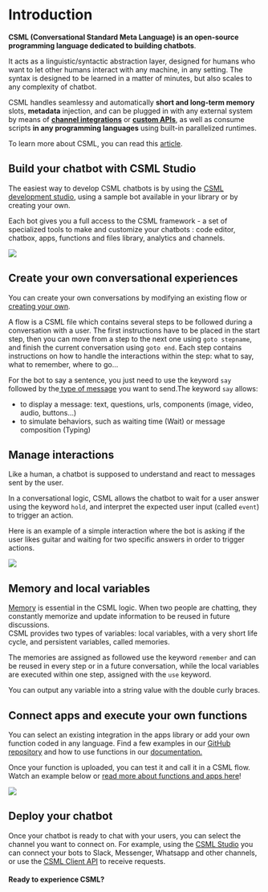 # Introduction

**CSML \(Conversational Standard Meta Language\) is an open-source programming language dedicated to building chatbots**.

It acts as a linguistic/syntactic abstraction layer, designed for humans who want to let other humans interact with any machine, in any setting. The syntax is designed to be learned in a matter of minutes, but also scales to any complexity of chatbot.

CSML handles seamlessy and automatically **short and long-term memory** slots, **metadata** injection, and can be plugged in with any external system by means of [**channel integrations**](channels/introduction.md) or [**custom APIs**](api/introduction.md), as well as consume scripts **in any programming languages** using built-in parallelized runtimes.

To learn more about CSML, you can read this [article](https://medium.com/clevyio/announcing-csml-a-new-open-source-language-to-easily-build-full-featured-chatbots-3787e43ab707).

## Build your chatbot with CSML Studio

The easiest way to develop CSML chatbots is by using the [CSML development studio](https://studio.csml.dev/), using a sample bot available in your library or by creating your own.

Each bot gives you a full access to the CSML framework - a set of specialized tools to make and customize your chatbots : code editor, chatbox, apps, functions and files library, analytics and channels.

![](.gitbook/assets/gs-bots.gif)

## **Create your own conversational experiences**

You can create your own conversations by modifying an existing flow or [creating your own](getting-started/create-your-first-bot.md).

A flow is a CSML file which contains several steps to be followed during a conversation with a user. The first instructions have to be placed in the start step, then you can move from a step to the next one using `goto stepname`, and finish the current conversation using `goto end`. Each step contains instructions on how to handle the interactions within the step: what to say, what to remember, where to go...

For the bot to say a sentence, you just need to use the keyword `say` followed by the[ type of message](https://docs.csml.dev/language/sending-receiving-messages) you want to send.The keyword `say` allows:

* to display a message: text, questions, urls, components \(image, video, audio, buttons…\)
* to simulate behaviors, such as waiting time \(Wait\) or message composition \(Typing\)

## **Manage interactions**

Like a human, a chatbot is supposed to understand and react to messages sent by the user.

In a conversational logic, CSML allows the chatbot to wait for a user answer using the keyword `hold`, and interpret the expected user input \(called `event`\) to trigger an action.

Here is an example of a simple interaction where the bot is asking if the user likes guitar and waiting for two specific answers in order to trigger actions.

![](.gitbook/assets/gs-interactions.gif)

## **Memory and local variables**

[Memory](https://docs.csml.dev/language/memory) is essential in the CSML logic. When two people are chatting, they constantly memorize and update information to be reused in future discussions.  
CSML provides two types of variables: local variables, with a very short life cycle, and persistent variables, called memories.

The memories are assigned as followed use the keyword `remember` and can be reused in every step or in a future conversation, while the local variables are executed within one step, assigned with the `use` keyword.

You can output any variable into a string value with the double curly braces.

## **Connect apps and execute your own functions**

You can select an existing integration in the apps library or add your own function coded in any language. Find a few examples in our [GitHub repository](https://github.com/CSML-by-Clevy) and how to use functions in our [documentation.](https://docs.csml.dev/#custom-code-execution)

Once your function is uploaded, you can test it and call it in a CSML flow. Watch an example below or [read more about functions and apps here](getting-started/using-csml-apps/)!

![](.gitbook/assets/gs-functions.gif)

## **Deploy your chatbot**

Once your chatbot is ready to chat with your users, you can select the channel you want to connect on. For example, using the [CSML Studio](https://studio.csml.dev) you can connect your bots to Slack, Messenger, Whatsapp and other channels, or use the [CSML Client API](api/api-reference/chat-api.md) to receive requests.

#### **Ready to experience CSML?**

